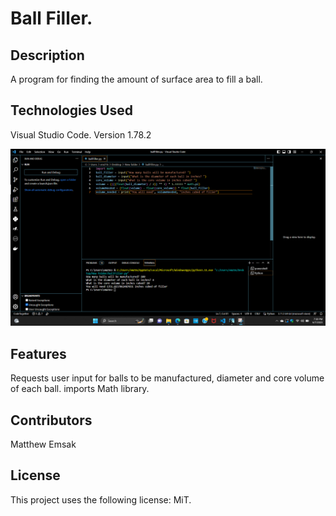 # <strong> Ball Filler.  </strong> #

## <strong> Description </strong> ##

A program for finding the amount of surface area to fill a ball.

## <strong> Technologies Used </strong> ##
Visual Studio Code. Version 1.78.2


![]()<img width="723" alt="image" src="https://github.com/matthew813709/Gitimages/blob/1cf0846f5936831c8245b98daa7a9ca063383aa6/Screenshot%202023-06-07%20193207.png">

## <strong> Features </strong> ##
Requests user input for balls to be manufactured, diameter and core volume of each ball.
imports Math library.

## <strong> Contributors </strong> ##
Matthew Emsak

## <strong> License </strong> ##
This project uses the following license: MiT.







